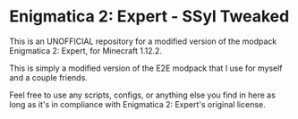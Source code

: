 <h1>Enigmatica 2: Expert - SSyl Tweaked</h1>

This is an UNOFFICIAL repository for a modified version of the modpack Enigmatica 2: Expert, for Minecraft 1.12.2.

This is simply a modified version of the E2E modpack that I use for myself and a couple friends.

Feel free to use any scripts, configs, or anything else you find in here as long as it's in compliance with Enigmatica 2: Expert's original license.
